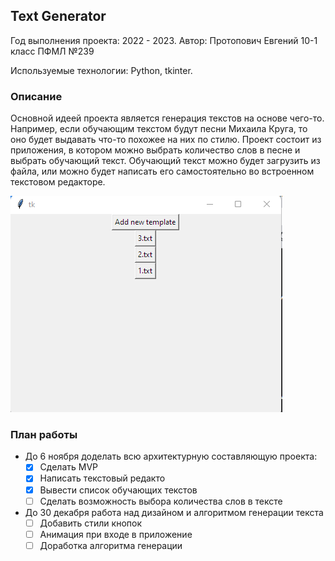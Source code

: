 ## Text Generator
Год выполнения проекта: 2022 - 2023. Автор: Протопович Евгений 10-1 класс ПФМЛ №239

Используемые технологии: Python, tkinter.

### Описание
Основной идеей проекта является генерация текстов на основе чего-то. Например, если 
обучающим текстом будут песни Михаила Круга, то оно будет выдавать что-то похожее на
них по стилю. Проект состоит из приложения, в котором можно выбрать количество слов
в песне и выбрать обучающий текст. Обучающий текст можно будет загрузить из файла,
или можно будет написать его самостоятельно во встроенном текстовом редакторе.

![Приложение сейчас](/img/Приложение_now.png "Приложение сейчас")


### План работы
- До 6 ноября доделать всю архитектурную составляющую проекта:
    * [x] Сделать MVP
    * [x] Написать текстовый редакто
    * [x] Вывести список обучающих текстов 
    * [ ] Сделать возможность выбора количества слов в тексте
- До 30 декабря работа над дизайном и алгоритмом генерации текста
    * [ ] Добавить стили кнопок 
    * [ ] Анимация при входе в приложение
    * [ ] Доработка алгоритма генерации
